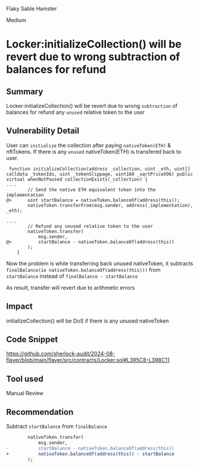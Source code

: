 Flaky Sable Hamster

Medium

# Locker:initializeCollection() will be revert due to wrong subtraction of balances for refund

## Summary
Locker:initializeCollection() will be revert due to wrong `subtraction` of balances for refund any `unused` relative token to the user

## Vulnerability Detail
User can `initialize` the collection after paying `nativeToken(ETH)` & nftTokens. If there is any `unused` nativeToken(ETH) is transfered back to user.
```solidity
 function initializeCollection(address _collection, uint _eth, uint[] calldata _tokenIds, uint _tokenSlippage, uint160 _sqrtPriceX96) public virtual whenNotPaused collectionExists(_collection) {
....
        // Send the native ETH equivalent token into the implementation
@>      uint startBalance = nativeToken.balanceOf(address(this));
        nativeToken.transferFrom(msg.sender, address(_implementation), _eth);

....
        // Refund any unused relative token to the user
        nativeToken.transfer(
            msg.sender,
@>          startBalance - nativeToken.balanceOf(address(this))
        );
    }
```
Now the problem is while transferring back unused nativeToken, it subtracts `finalBalance(ie nativeToken.balanceOf(address(this)))` from `startBalance` instead of `finalBalance - startBalance`

As result, transfer will revert due to arithmetic errors

## Impact
initializeCollection() will be DoS if there is any unused nativeToken

## Code Snippet
https://github.com/sherlock-audit/2024-08-flayer/blob/main/flayer/src/contracts/Locker.sol#L395C8-L398C11

## Tool used
Manual Review

## Recommendation
Subtract `startBalance` from `finalBalance`
```diff
        nativeToken.transfer(
            msg.sender,
-           startBalance - nativeToken.balanceOf(address(this))
+           nativeToken.balanceOf(address(this)) - startBalance
        );
```